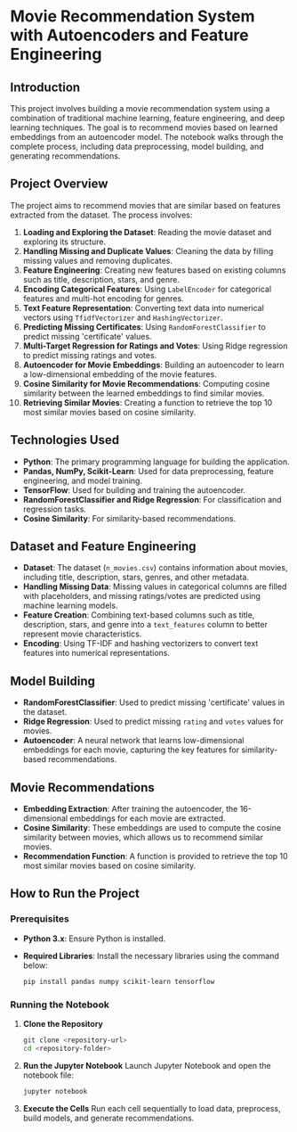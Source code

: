 # Movie Recommendation System with Autoencoders and Feature Engineering

## Introduction

This project involves building a movie recommendation system using a combination of traditional machine learning, feature engineering, and deep learning techniques. The goal is to recommend movies based on learned embeddings from an autoencoder model. The notebook walks through the complete process, including data preprocessing, model building, and generating recommendations.

## Project Overview

The project aims to recommend movies that are similar based on features extracted from the dataset. The process involves:

1. **Loading and Exploring the Dataset**: Reading the movie dataset and exploring its structure.
2. **Handling Missing and Duplicate Values**: Cleaning the data by filling missing values and removing duplicates.
3. **Feature Engineering**: Creating new features based on existing columns such as title, description, stars, and genre.
4. **Encoding Categorical Features**: Using `LabelEncoder` for categorical features and multi-hot encoding for genres.
5. **Text Feature Representation**: Converting text data into numerical vectors using `TfidfVectorizer` and `HashingVectorizer`.
6. **Predicting Missing Certificates**: Using `RandomForestClassifier` to predict missing 'certificate' values.
7. **Multi-Target Regression for Ratings and Votes**: Using Ridge regression to predict missing ratings and votes.
8. **Autoencoder for Movie Embeddings**: Building an autoencoder to learn a low-dimensional embedding of the movie features.
9. **Cosine Similarity for Movie Recommendations**: Computing cosine similarity between the learned embeddings to find similar movies.
10. **Retrieving Similar Movies**: Creating a function to retrieve the top 10 most similar movies based on cosine similarity.

## Technologies Used

- **Python**: The primary programming language for building the application.
- **Pandas, NumPy, Scikit-Learn**: Used for data preprocessing, feature engineering, and model training.
- **TensorFlow**: Used for building and training the autoencoder.
- **RandomForestClassifier and Ridge Regression**: For classification and regression tasks.
- **Cosine Similarity**: For similarity-based recommendations.

## Dataset and Feature Engineering

- **Dataset**: The dataset (`n_movies.csv`) contains information about movies, including title, description, stars, genres, and other metadata.
- **Handling Missing Data**: Missing values in categorical columns are filled with placeholders, and missing ratings/votes are predicted using machine learning models.
- **Feature Creation**: Combining text-based columns such as title, description, stars, and genre into a `text_features` column to better represent movie characteristics.
- **Encoding**: Using TF-IDF and hashing vectorizers to convert text features into numerical representations.

## Model Building

- **RandomForestClassifier**: Used to predict missing 'certificate' values in the dataset.
- **Ridge Regression**: Used to predict missing `rating` and `votes` values for movies.
- **Autoencoder**: A neural network that learns low-dimensional embeddings for each movie, capturing the key features for similarity-based recommendations.

## Movie Recommendations

- **Embedding Extraction**: After training the autoencoder, the 16-dimensional embeddings for each movie are extracted.
- **Cosine Similarity**: These embeddings are used to compute the cosine similarity between movies, which allows us to recommend similar movies.
- **Recommendation Function**: A function is provided to retrieve the top 10 most similar movies based on cosine similarity.

## How to Run the Project

### Prerequisites

- **Python 3.x**: Ensure Python is installed.
- **Required Libraries**: Install the necessary libraries using the command below:

  ```sh
  pip install pandas numpy scikit-learn tensorflow
  ```

### Running the Notebook

1. **Clone the Repository**
   ```sh
   git clone <repository-url>
   cd <repository-folder>
   ```

2. **Run the Jupyter Notebook**
   Launch Jupyter Notebook and open the notebook file:
   ```sh
   jupyter notebook
   ```

3. **Execute the Cells**
   Run each cell sequentially to load data, preprocess, build models, and generate recommendations.



